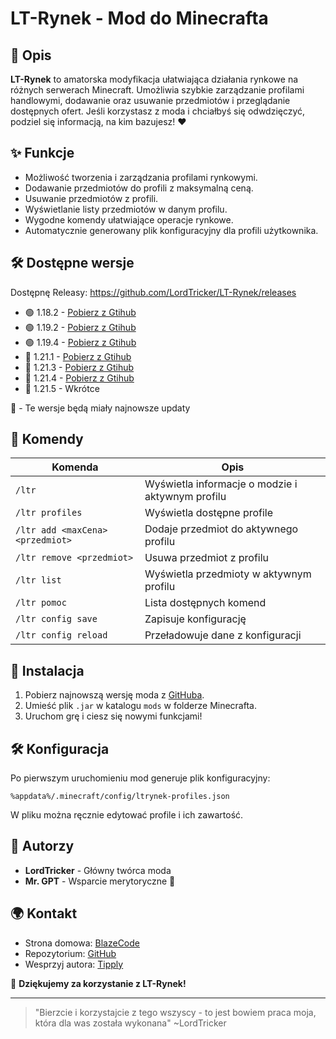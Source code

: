 # LT-Rynek - Mod do Minecrafta

## 📌 Opis
**LT-Rynek** to amatorska modyfikacja ułatwiająca działania rynkowe na różnych serwerach Minecraft. Umożliwia szybkie zarządzanie profilami handlowymi, dodawanie oraz usuwanie przedmiotów i przeglądanie dostępnych ofert. Jeśli korzystasz z moda i chciałbyś się odwdzięczyć, podziel się informacją, na kim bazujesz! ❤️

## ✨ Funkcje
- Możliwość tworzenia i zarządzania profilami rynkowymi.
- Dodawanie przedmiotów do profili z maksymalną ceną.
- Usuwanie przedmiotów z profili.
- Wyświetlanie listy przedmiotów w danym profilu.
- Wygodne komendy ułatwiające operacje rynkowe.
- Automatycznie generowany plik konfiguracyjny dla profili użytkownika.

## 🛠️ Dostępne wersje
Dostępnę Releasy: https://github.com/LordTricker/LT-Rynek/releases
- 🟢 1.18.2 - [Pobierz z Gtihub](https://github.com/LordTricker/LT-Rynek/releases/download/ver%2F1.18.2/ltrynek-1.0.0-Alpha+1.18.2.jar)
- 🟢 1.19.2 - [Pobierz z Gtihub](https://github.com/LordTricker/LT-Rynek/releases/download/ver%2F1.19.2/ltrynek-1.0.2-Alpha+1.19.2.jar)
- 🟢 1.19.4 - [Pobierz z Gtihub](https://github.com/LordTricker/LT-Rynek/releases/download/ver%2F1.19.4/ltrynek-1.0.0-Alpha+1.19.4.jar)
- 🔷 1.21.1 - [Pobierz z Gtihub](https://github.com/LordTricker/LT-Rynek/releases/download/ver%2F1.21.1/ltrynek-1.0.0-Alpha+1.21.1.jar)
- 🔷 1.21.3 - [Pobierz z Gtihub](https://github.com/LordTricker/LT-Rynek/releases/download/ver%2F1.21.4/ltrynek-1.0.0-Alpha+1.21.4.jar)
- 🔷 1.21.4 - [Pobierz z Gtihub](https://github.com/LordTricker/LT-Rynek/releases/download/ver%2F1.21.4/ltrynek-1.0.0-Alpha+1.21.4.jar)
- 🔴 1.21.5 - Wkrótce

🔷 - Te wersje będą miały najnowsze updaty

## 📜 Komendy
| Komenda | Opis |
|---------|------|
| `/ltr` | Wyświetla informacje o modzie i aktywnym profilu |
| `/ltr profiles` | Wyświetla dostępne profile |
| `/ltr add <maxCena> <przedmiot>` | Dodaje przedmiot do aktywnego profilu |
| `/ltr remove <przedmiot>` | Usuwa przedmiot z profilu |
| `/ltr list` | Wyświetla przedmioty w aktywnym profilu |
| `/ltr pomoc` | Lista dostępnych komend |
| `/ltr config save` | Zapisuje konfigurację |
| `/ltr config reload` | Przeładowuje dane z konfiguracji |

## 🔧 Instalacja
1. Pobierz najnowszą wersję moda z [GitHuba](https://github.com/LordTricker/LT-Rynek/).
2. Umieść plik `.jar` w katalogu `mods` w folderze Minecrafta.
3. Uruchom grę i ciesz się nowymi funkcjami!

## 🛠 Konfiguracja
Po pierwszym uruchomieniu mod generuje plik konfiguracyjny:
```
%appdata%/.minecraft/config/ltrynek-profiles.json
```
W pliku można ręcznie edytować profile i ich zawartość.

## 👥 Autorzy
- **LordTricker** - Główny twórca moda
- **Mr. GPT** - Wsparcie merytoryczne 🤖

## 🌍 Kontakt
- Strona domowa: [BlazeCode](https://blazecode.pl/)
- Repozytorium: [GitHub](https://github.com/LordTricker)
- Wesprzyj autora: [Tipply](https://tipply.pl/@lordtricker)

🎉 **Dziękujemy za korzystanie z LT-Rynek!**

---

> "Bierzcie i korzystajcie z tego wszyscy - to jest bowiem praca moja, która dla was została wykonana" ~LordTricker
